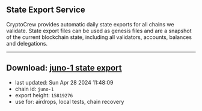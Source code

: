 ## State Export Service
CryptoCrew provides automatic daily state exports for all chains we validate. State export files can be used as genesis files and are a snapshot of the current blockchain state, including all validators, accounts, balances and delegations.

---
**Download: [juno-1 state export](https://dl-eu2.ccvalidators.com/SERVICE/juno/juno-1_export_15819276.json)**
---

- last updated: Sun Apr 28 2024 11:48:09
- chain id: `juno-1`
- export height: `15819276`
- use for: airdrops, local tests, chain recovery
